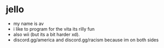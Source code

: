 # jello
- my name is av
- i like to program for the vita its rilly fun 
- also wii (but its a bit harder xd).
- discord.gg/america and discord.gg/racism because im on both sides
